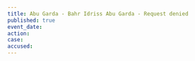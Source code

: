 ```yaml
---
title: Abu Garda - Bahr Idriss Abu Garda - Request denied
published: true
event_date:
action:
case:
accused:
---
```

